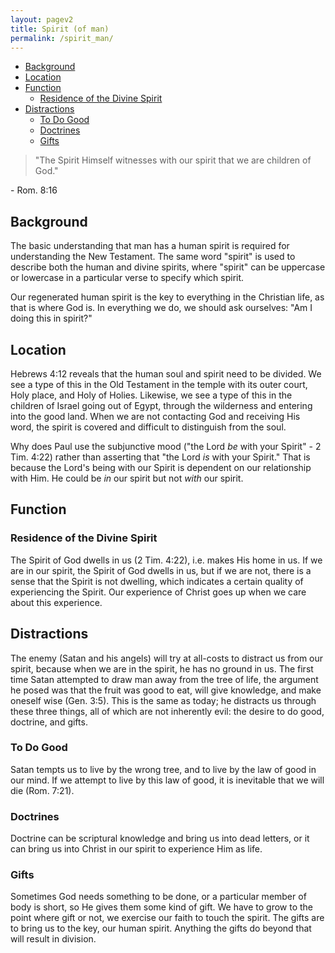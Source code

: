 ```yaml
---
layout: pagev2
title: Spirit (of man)
permalink: /spirit_man/
---
```

- [Background](#background)
- [Location](#location)
- [Function](#function)
  - [Residence of the Divine Spirit](#residence-of-the-divine-spirit)
- [Distractions](#distractions)
  - [To Do Good](#to-do-good)
  - [Doctrines](#doctrines)
  - [Gifts](#gifts)

>"The Spirit Himself witnesses with our spirit that we are children of God."

\- Rom. 8:16

## Background

The basic understanding that man has a human spirit is required for understanding the New Testament. The same word "spirit" is used to describe both the human and divine spirits, where "spirit" can be uppercase or lowercase in a particular verse to specify which spirit.

Our regenerated human spirit is the key to everything in the Christian life, as that is where God is. In everything we do, we should ask ourselves: "Am I doing this in spirit?"

## Location

Hebrews 4:12 reveals that the human soul and spirit need to be divided. We see a type of this in the Old Testament in the temple with its outer court, Holy place, and Holy of Holies. Likewise, we see a type of this in the children of Israel going out of Egypt, through the wilderness and entering into the good land. When we are not contacting God and receiving His word, the spirit is covered and difficult to distinguish from the soul. 

Why does Paul use the subjunctive mood ("the Lord *be* with your Spirit" - 2 Tim. 4:22) rather than asserting that "the Lord *is* with your Spirit." That is because the Lord's being with our Spirit is dependent on our relationship with Him. He could be *in* our spirit but not *with* our spirit. 

## Function

### Residence of the Divine Spirit

The Spirit of God dwells in us (2 Tim. 4:22), i.e. makes His home in us. If we are in our spirit, the Spirit of God dwells in us, but if we are not, there is a sense that the Spirit is not dwelling, which indicates a certain quality of experiencing the Spirit. Our experience of Christ goes up when we care about this experience.

## Distractions

The enemy (Satan and his angels) will try at all-costs to distract us from our spirit, because when we are in the spirit, he has no ground in us. The first time Satan attempted to draw man away from the tree of life, the argument he posed was that the fruit was good to eat, will give knowledge, and make oneself wise (Gen. 3:5). This is the same as today; he distracts us through these three things, all of which are not inherently evil: the desire to do good, doctrine, and gifts. 

### To Do Good

Satan tempts us to live by the wrong tree, and to live by the law of good in our mind. If we attempt to live by this law of good, it is inevitable that we will die (Rom. 7:21).

### Doctrines

Doctrine can be scriptural knowledge and bring us into dead letters, or it can bring us into Christ in our spirit to experience Him as life.

### Gifts

Sometimes God needs something to be done, or a particular member of body is short, so He gives them some kind of gift. We have to grow to the point where gift or not, we exercise our faith to touch the spirit. The gifts are to bring us to the key, our human spirit. Anything the gifts do beyond that will result in division.
